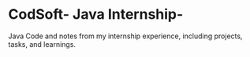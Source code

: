 # CodSoft- Java Internship-
Java Code and notes from my internship experience, including projects, tasks, and learnings.
